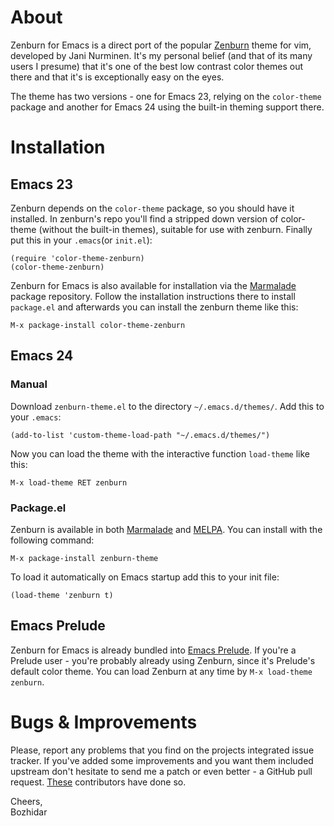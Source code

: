 # About

Zenburn for Emacs is a direct port of the popular
[Zenburn](http://slinky.imukuppi.org/zenburnpage/) theme for vim,
developed by Jani Nurminen. It's my personal belief (and
that of its many users I presume) that it's one of the best low
contrast color themes out there and that it's is exceptionally easy on
the eyes. 

The theme has two versions - one for Emacs 23, relying on the
`color-theme` package and another for Emacs 24 using the built-in
theming support there.

# Installation

## Emacs 23

Zenburn depends on the `color-theme` package, so you should have it
installed. In zenburn's repo you'll find a stripped down version of
color-theme (without the built-in themes), suitable for use with
zenburn. Finally put this in your `.emacs`(or `init.el`):

``` elisp
(require 'color-theme-zenburn)
(color-theme-zenburn)
```

Zenburn for Emacs is also available for installation via the
[Marmalade](http://marmalade-repo.org/) package repository. Follow the
installation instructions there to install `package.el` and
afterwards you can install the zenburn theme like this:

`M-x package-install color-theme-zenburn`

## Emacs 24

### Manual

Download `zenburn-theme.el` to the directory `~/.emacs.d/themes/`. Add this to your
`.emacs`:

`(add-to-list 'custom-theme-load-path "~/.emacs.d/themes/")`

Now you can load the theme with the interactive function `load-theme` like this:

`M-x load-theme RET zenburn`

### Package.el

Zenburn is available in both [Marmalade](http://marmalade-repo.org) and [MELPA](http://melpa.milkbox.net).
You can install with the following command:

`M-x package-install zenburn-theme`

To load it automatically on Emacs startup add this to your init file:

```elisp
(load-theme 'zenburn t)
```

## Emacs Prelude

Zenburn for Emacs is already bundled into
[Emacs Prelude](https://github.com/bbatsov/prelude). If you're a
Prelude user - you're probably already using Zenburn, since it's
Prelude's default color theme. You can load Zenburn at any time by
`M-x load-theme zenburn`.

# Bugs & Improvements

Please, report any problems that you find on the projects integrated
issue tracker. If you've added some improvements and you want them
included upstream don't hesitate to send me a patch or even better - a
GitHub pull request.  [These](https://github.com/bbatsov/zenburn-emacs/contributors)
contributors have done so.

Cheers,</br>
Bozhidar
